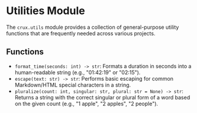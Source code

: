 # Utilities Module

The `crux.utils` module provides a collection of general-purpose utility functions that are frequently needed across various projects.

## Functions

- `format_time(seconds: int) -> str`: Formats a duration in seconds into a human-readable string (e.g., "01:42:19" or "02:15").
- `escape(text: str) -> str`: Performs basic escaping for common Markdown/HTML special characters in a string.
- `pluralize(count: int, singular: str, plural: str = None) -> str`: Returns a string with the correct singular or plural form of a word based on the given count (e.g., "1 apple", "2 apples", "2 people").